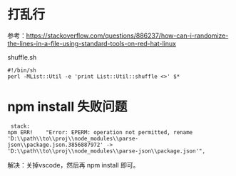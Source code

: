 # 打乱行
参考：https://stackoverflow.com/questions/886237/how-can-i-randomize-the-lines-in-a-file-using-standard-tools-on-red-hat-linux

shuffle.sh 
```shell
#!/bin/sh
perl -MList::Util -e 'print List::Util::shuffle <>' $*
```

# npm install 失败问题
```text
 stack:
npm ERR!    "Error: EPERM: operation not permitted, rename 'D:\\path\\to\\proj\\node_modules\\parse-json\\package.json.3856887972' -> 'D:\\path\\to\\proj\\node_modules\\parse-json\\package.json'",
```
解决：关掉vscode，然后再 npm install 即可。
